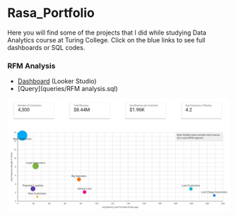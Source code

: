 # Rasa_Portfolio
Here you will find some of the projects that I did while studying Data Analytics course at Turing College. 
Click on the blue links to see full dashboards or SQL codes.

### RFM Analysis

- [Dashboard](https://lookerstudio.google.com/s/s_8Jv3YrPbs) (Looker Studio)
- [Query](queries/RFM analysis.sql)

![](/images/RFM.jpg)




